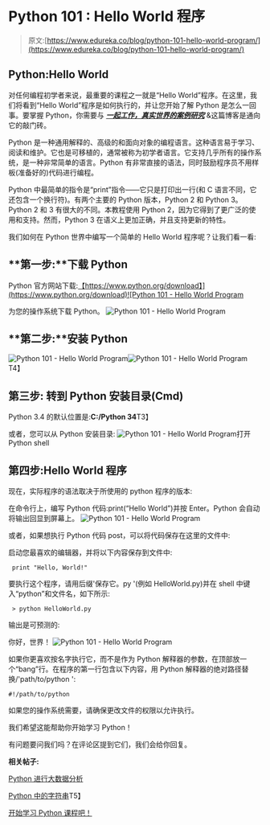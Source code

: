 # Python 101 : Hello World 程序

> 原文:[https://www.edureka.co/blog/python-101-hello-world-program/](https://www.edureka.co/blog/python-101-hello-world-program/)

## **Python:Hello World**

对任何编程初学者来说，最重要的课程之一就是“Hello World”程序。在这里，我们将看到“Hello World”程序是如何执行的，并让您开始了解 Python 是怎么一回事。要掌握 Python，你需要与 ***[一起工作，真实世界的案例研究](https://www.edureka.co/python-programming-certification-training#Projects)*** &这篇博客是通向它的敲门砖。

Python 是一种通用解释的、高级的和面向对象的编程语言。这种语言易于学习、阅读和维护。它也是可移植的，通常被称为初学者语言。它支持几乎所有的操作系统，是一种非常简单的语言。Python 有非常直接的语法，同时鼓励程序员不用样板(准备好的)代码进行编程。

Python 中最简单的指令是“print”指令——它只是打印出一行(和 C 语言不同，它还包含一个换行符)。有两个主要的 Python 版本，Python 2 和 Python 3。Python 2 和 3 有很大的不同。本教程使用 Python 2，因为它得到了更广泛的使用和支持。然而，Python 3 在语义上更加正确，并且支持更新的特性。

我们如何在 Python 世界中编写一个简单的 Hello World 程序呢？让我们看一看:

## **第一步:**下载 Python

Python 官方网站下载:[【https://www.python.org/download】](https://www.python.org/download)![Python 101 - Hello World Program](../Images/a5cc54222ff551370743eadb28210eda.png "Python 101 - Hello World Program")

为您的操作系统下载 Python。 ![Python 101 - Hello World Program](../Images/a73e872d4392e935ff2eaa58d5383af7.png "Python 101 - Hello World Program")

## **第二步:**安装 Python

![Python 101 - Hello World Program](../Images/d42eddfdb05b0d749e7172086bf259a2.png "Python 101 - Hello World Program")![Python 101 - Hello World Program](../Images/b1bcb2b6a2668a08a02d5cb92df7ba2c.png "Python 101 - Hello World Program")T4】

## **第三步:** **转到 Python 安装目录(Cmd)**

Python 3.4 的默认位置是:**C:/Python 34**T3】

或者，您可以从 Python 安装目录: ![Python 101 - Hello World Program](../Images/baaa8702b6fcf74a144e4c682801f4df.png "Python 101 - Hello World Program")打开 Python shell

## **第四步:Hello World 程序**

现在，实际程序的语法取决于所使用的 python 程序的版本:

在命令行上，编写 Python 代码:print(“Hello World”)并按 Enter。Python 会自动将输出回显到屏幕上。 ![Python 101 - Hello World Program](../Images/6d7b625e7307373ad39bf4e38c00c615.png "Python 101 - Hello World Program")

或者，如果想执行 Python 代码 post，可以将代码保存在这里的文件中:

启动您最喜欢的编辑器，并将以下内容保存到文件中:

` print "Hello, World!"`

要执行这个程序，请用后缀'保存它。py '(例如 HelloWorld.py)并在 shell 中键入“python”和文件名，如下所示:

` > python HelloWorld.py`

输出是可预测的:

你好，世界！ ![Python 101 - Hello World Program](../Images/c163ceaf2e375eec2b272642ea434291.png "Python 101 - Hello World Program")

如果你更喜欢按名字执行它，而不是作为 Python 解释器的参数，在顶部放一个“bang”行。在程序的第一行包含以下内容，用 Python 解释器的绝对路径替换/'path/to/python ':

```
#!/path/to/python
```

如果您的操作系统需要，请确保更改文件的权限以允许执行。

我们希望这能帮助你开始学习 Python！

有问题要问我们吗？在评论区提到它们，我们会给你回复。

**相关帖子:**

[Python 进行大数据分析](https://www.edureka.co/blog/videos/python-for-big-data-analytics-2/)

[Python 中的字符串](https://www.edureka.co/blog/strings_in_python/)T5】

[开始学习 Python 课程吧！](https://www.edureka.co/python)